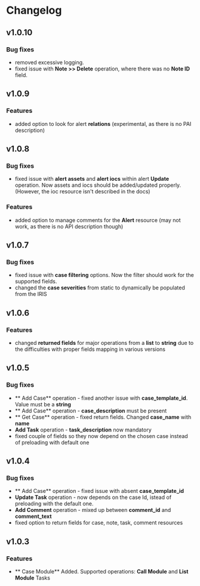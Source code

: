 # Changelog

## v1.0.10


### Bug fixes

* removed excessive logging.
* fixed issue with **Note >> Delete** operation, where there was no **Note ID** field.

## v1.0.9


### Features

* added option to look for alert **relations** (experimental, as there is no PAI description)


## v1.0.8


### Bug fixes

* fixed issue with **alert assets** and **alert iocs** within alert **Update** operation. Now assets and iocs should be added/updated properly. (However, the ioc resource isn't described in the docs)

### Features

* added option to manage comments for the **Alert** resource (may not work, as there is no API description though)


## v1.0.7


### Bug fixes

* fixed issue with **case filtering** options. Now the filter should work for the supported fields.
* changed  the **case severities** from static to dynamically be populated from the IRIS


## v1.0.6


### Features

* changed **returned fields** for major operations from a **list** to **string** due to the difficulties with proper fields mapping in various versions


## v1.0.5


### Bug fixes

* ** Add Case** operation - fixed another issue with **case_template_id**. Value must be a **string**
* ** Add Case** operation - **case_description** must be present
* ** Get Case** operation - fixed return fields. Changed **case_name** with **name**
* **Add Task** operation - **task_description** now mandatory
* fixed couple of fields so they now depend on the chosen case instead of preloading with default one


## v1.0.4


### Bug fixes

* ** Add Case** operation - fixed issue with absent **case_template_id**
* **Update Task** operation - now depends on the case Id, istead of preloading with the default one.
* **Add Comment** operation - mixed up between **comment_id** and **comment_text**
* fixed option to return fields for case, note, task, comment resources

## v1.0.3


### Features

* ** Case Module** Added. Supported operations: **Call Module** and **List Module** Tasks

